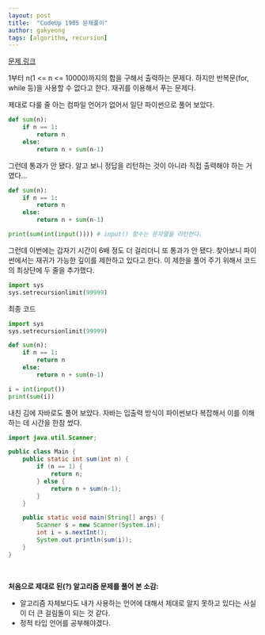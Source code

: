 ```yaml
---
layout: post
title:  "CodeUp 1905 문제풀이"
author: gakyeong
tags: [algorithm, recursion]
---
```


[문제 링크](https://codeup.kr/problem.php?id=1905)

1부터 n(1 <= n <= 10000)까지의 합을 구해서 출력하는 문제다. 하지만 반복문(for, while 등)을 사용할 수 없다고 한다. 재귀를 이용해서 푸는 문제다.

제대로 다룰 줄 아는 컴파일 언어가 없어서 일단 파이썬으로 풀어 보았다.

```python
def sum(n):
    if n == 1:
        return n
    else:
        return n + sum(n-1)
```

그런데 통과가 안 됐다. 알고 보니 정답을 리턴하는 것이 아니라 직접 출력해야 하는 거였다...

```python
def sum(n):
    if n == 1:
        return n
    else:
        return n + sum(n-1)

print(sum(int(input()))) # input() 함수는 문자열을 리턴한다.
```

그런데 이번에는 갑자기 시간이 6배 정도 더 걸리더니 또 통과가 안 됐다. 찾아보니 파이썬에서는 재귀가 가능한 깊이를 제한하고 있다고 한다. 이 제한을 풀어 주기 위해서 코드의 최상단에 두 줄을 추가했다.

```python
import sys
sys.setrecursionlimit(99999)
```

최종 코드

```python
import sys
sys.setrecursionlimit(99999)

def sum(n):
    if n == 1:
        return n
    else:
        return n + sum(n-1)

i = int(input())
print(sum(i))
```

내친 김에 자바로도 풀어 보았다. 자바는 입출력 방식이 파이썬보다 복잡해서 이를 이해하는 데 시간을 한참 썼다.

```java
import java.util.Scanner;

public class Main {
    public static int sum(int n) {
        if (n == 1) {
            return n;
        } else {
            return n + sum(n-1);
        }
    }

    public static void main(String[] args) {
        Scanner s = new Scanner(System.in);
        int i = s.nextInt();
        System.out.println(sum(i));
    }
}
```
<br />

**처음으로 제대로 된(?) 알고리즘 문제를 풀어 본 소감:**
- 알고리즘 자체보다도 내가 사용하는 언어에 대해서 제대로 알지 못하고 있다는 사실이 더 큰 걸림돌이 되는 것 같다.
- 정적 타입 언어를 공부해야겠다.
